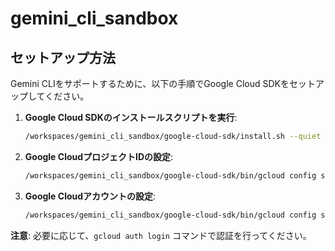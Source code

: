 # gemini_cli_sandbox

## セットアップ方法

Gemini CLIをサポートするために、以下の手順でGoogle Cloud SDKをセットアップしてください。

1.  **Google Cloud SDKのインストールスクリプトを実行**:
    ```bash
    /workspaces/gemini_cli_sandbox/google-cloud-sdk/install.sh --quiet
    ```

2.  **Google CloudプロジェクトIDの設定**:
    ```bash
    /workspaces/gemini_cli_sandbox/google-cloud-sdk/bin/gcloud config set project 860314883451
    ```

3.  **Google Cloudアカウントの設定**:
    ```bash
    /workspaces/gemini_cli_sandbox/google-cloud-sdk/bin/gcloud config set account 1shi9mu9ra6.0ta9ku1ya3@gmail.com
    ```

**注意**: 必要に応じて、`gcloud auth login` コマンドで認証を行ってください。
